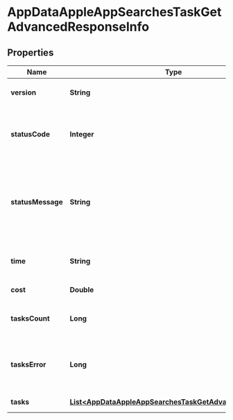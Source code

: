

# AppDataAppleAppSearchesTaskGetAdvancedResponseInfo


## Properties

| Name | Type | Description | Notes |
|------------ | ------------- | ------------- | -------------|
|**version** | **String** | the current version of the API |  [optional] |
|**statusCode** | **Integer** | general status code you can find the full list of the response codes here |  [optional] |
|**statusMessage** | **String** | general informational message you can find the full list of general informational messages here |  [optional] |
|**time** | **String** | total execution time, seconds |  [optional] |
|**cost** | **Double** | total tasks cost, USD |  [optional] |
|**tasksCount** | **Long** | the number of tasks in the tasks array |  [optional] |
|**tasksError** | **Long** | the number of tasks in the tasks array returned with an error |  [optional] |
|**tasks** | [**List&lt;AppDataAppleAppSearchesTaskGetAdvancedTaskInfo&gt;**](AppDataAppleAppSearchesTaskGetAdvancedTaskInfo.md) | array of tasks |  [optional] |



